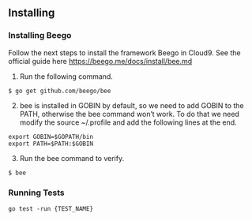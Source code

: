 ## Installing

### Installing Beego

Follow the next steps to install the framework Beego in Cloud9. See the official
guide here https://beego.me/docs/install/bee.md

1. Run the following command.
```
$ go get github.com/beego/bee
```
2. bee is installed in GOBIN by default, so we need to add GOBIN to the PATH, 
otherwise the bee command won’t work. To do that we need modify the source 
~/.profile and add the following lines at the end.
```
export GOBIN=$GOPATH/bin
export PATH=$PATH:$GOBIN
```
3. Run the bee command to verify.
```
$ bee
```

### Running Tests
```
go test -run {TEST_NAME}
```